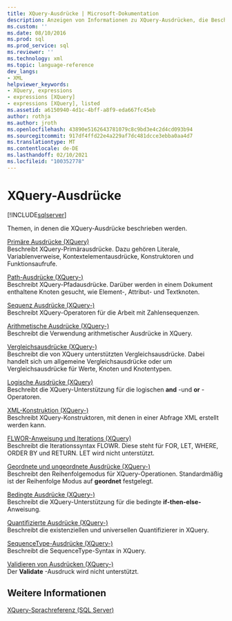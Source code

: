 ```yaml
---
title: XQuery-Ausdrücke | Microsoft-Dokumentation
description: Anzeigen von Informationen zu XQuery-Ausdrücken, die Beschreibungen der einzelnen Ausdrucks Typen enthalten und deren Verwendung.
ms.custom: ''
ms.date: 08/10/2016
ms.prod: sql
ms.prod_service: sql
ms.reviewer: ''
ms.technology: xml
ms.topic: language-reference
dev_langs:
- XML
helpviewer_keywords:
- XQuery, expressions
- expressions [XQuery]
- expressions [XQuery], listed
ms.assetid: a6150940-4d1c-4bff-a8f9-eda667fc45eb
author: rothja
ms.author: jroth
ms.openlocfilehash: 43890e5162643781079c8c9bd3e4c2d4cd093b94
ms.sourcegitcommit: 917df4ffd22e4a229af7dc481dcce3ebba0aa4d7
ms.translationtype: MT
ms.contentlocale: de-DE
ms.lasthandoff: 02/10/2021
ms.locfileid: "100352778"
---
```

# <a name="xquery-expressions"></a>XQuery-Ausdrücke
[!INCLUDE[sqlserver](../includes/applies-to-version/sqlserver.md)]

  Themen, in denen die XQuery-Ausdrücke beschrieben werden.  
  

 [Primäre Ausdrücke &#40;XQuery&#41;](../xquery/primary-expressions-xquery.md)  
 Beschreibt XQuery-Primärausdrücke. Dazu gehören Literale, Variablenverweise, Kontextelementausdrücke, Konstruktoren und Funktionsaufrufe.  
  
 [Path-Ausdrücke &#40;XQuery-&#41;](../xquery/path-expressions-xquery.md)  
 Beschreibt XQuery-Pfadausdrücke. Darüber werden in einem Dokument enthaltene Knoten gesucht, wie Element-, Attribut- und Textknoten.  
  
 [Sequenz Ausdrücke &#40;XQuery-&#41;](../xquery/sequence-expressions-xquery.md)  
 Beschreibt XQuery-Operatoren für die Arbeit mit Zahlensequenzen.  
  
 [Arithmetische Ausdrücke &#40;XQuery-&#41;](../xquery/arithmetic-expressions-xquery.md)  
 Beschreibt die Verwendung arithmetischer Ausdrücke in XQuery.  
  
 [Vergleichsausdrücke &#40;XQuery-&#41;](../xquery/comparison-expressions-xquery.md)  
 Beschreibt die von XQuery unterstützten Vergleichsausdrücke. Dabei handelt sich um allgemeine Vergleichsausdrücke oder um Vergleichsausdrücke für Werte, Knoten und Knotentypen.  
  
 [Logische Ausdrücke &#40;XQuery&#41;](../xquery/logical-expressions-xquery.md)  
 Beschreibt die XQuery-Unterstützung für die logischen **and** -und **or** -Operatoren.  
  
 [XML-Konstruktion &#40;XQuery-&#41;](../xquery/xml-construction-xquery.md)  
 Beschreibt XQuery-Konstruktoren, mit denen in einer Abfrage XML erstellt werden kann.  
  
 [FLWOR-Anweisung und Iterations &#40;XQuery&#41;](../xquery/flwor-statement-and-iteration-xquery.md)  
 Beschreibt die Iterationssyntax FLOWR. Diese steht für FOR, LET, WHERE, ORDER BY und RETURN. LET wird nicht unterstützt.  
  
 [Geordnete und ungeordnete Ausdrücke &#40;XQuery-&#41;](../xquery/ordered-and-unordered-expressions-xquery.md)  
 Beschreibt den Reihenfolgemodus für XQuery-Operationen. Standardmäßig ist der Reihenfolge Modus auf **geordnet** festgelegt.  
  
 [Bedingte Ausdrücke &#40;XQuery-&#41;](../xquery/conditional-expressions-xquery.md)  
 Beschreibt die XQuery-Unterstützung für die bedingte **if-then-else-** Anweisung.  
  
 [Quantifizierte Ausdrücke &#40;XQuery-&#41;](../xquery/quantified-expressions-xquery.md)  
 Beschreibt die existenziellen und universellen Quantifizierer in XQuery.  
  
 [SequenceType-Ausdrücke &#40;XQuery-&#41;](../xquery/sequencetype-expressions-xquery.md)  
 Beschreibt die SequenceType-Syntax in XQuery.  
  
 [Validieren von Ausdrücken &#40;XQuery-&#41;](../xquery/validate-expressions-xquery.md)  
 Der **Validate** -Ausdruck wird nicht unterstützt.  
  
## <a name="see-also"></a>Weitere Informationen  
 [XQuery-Sprachreferenz &#40;SQL Server&#41;](../xquery/xquery-language-reference-sql-server.md)  
  
  
